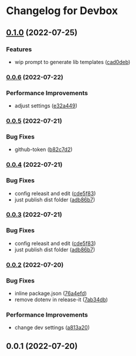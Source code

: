 # Changelog for Devbox

## [0.1.0](https://github.com/zumerlabs/devbox/compare/0.0.6...0.1.0) (2022-07-25)


### Features

* wip prompt to generate lib templates ([cad0deb](https://github.com/zumerlabs/devbox/commit/cad0deb521243d3bd16f58d7e010c729cca91183))

### [0.0.6](https://github.com/zumerlabs/devbox/compare/0.0.5...0.0.6) (2022-07-22)


### Performance Improvements

* adjust settings ([e32a449](https://github.com/zumerlabs/devbox/commit/e32a449a72182ce022cfabd2aab57698274722e0))

### [0.0.5](https://github.com/zumerlabs/devbox/compare/0.0.4...0.0.5) (2022-07-21)


### Bug Fixes

* github-token ([b82c7d2](https://github.com/zumerlabs/devbox/commit/b82c7d27b354a05f5ada30a662e1ab6c22858fec))

### [0.0.4](https://github.com/zumerlabs/devbox/compare/0.0.2...0.0.4) (2022-07-21)


### Bug Fixes

* config releasit and edit ([cde5f83](https://github.com/zumerlabs/devbox/commit/cde5f83f9a1873a7333162357a4e9b7facbeec57))
* just publish dist folder ([adb86b7](https://github.com/zumerlabs/devbox/commit/adb86b7abc98bc6585784c746f892a4b2d382e59))

### [0.0.3](https://github.com/zumerlabs/devbox/compare/0.0.2...0.0.3) (2022-07-21)


### Bug Fixes

* config releasit and edit ([cde5f83](https://github.com/zumerlabs/devbox/commit/cde5f83f9a1873a7333162357a4e9b7facbeec57))
* just publish dist folder ([adb86b7](https://github.com/zumerlabs/devbox/commit/adb86b7abc98bc6585784c746f892a4b2d382e59))

### [0.0.2](https://github.com/zumerlabs/devbox/compare/0.0.1...0.0.2) (2022-07-20)


### Bug Fixes

* inline package.json ([76a4efd](https://github.com/zumerlabs/devbox/commit/76a4efd529b06ff0d185a8abeef3b4f4eadcf770))
* remove dotenv in release-it ([7ab34db](https://github.com/zumerlabs/devbox/commit/7ab34dbea3904a2e99932dbafd15c40f4dbd7769))


### Performance Improvements

* change dev settings ([a813a20](https://github.com/zumerlabs/devbox/commit/a813a201cd0f8295e84e5d5a90b1507ad117a6a0))

## 0.0.1 (2022-07-20)